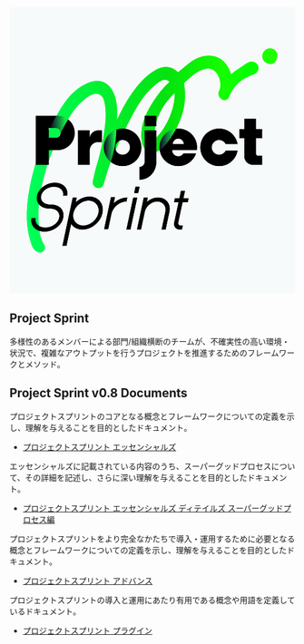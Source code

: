 ![Project Sprint](../images/pjs_logo.png)

## Project Sprint

多様性のあるメンバーによる部門/組織横断のチームが、不確実性の高い環境・状況で、複雑なアウトプットを行うプロジェクトを推進するためのフレームワークとメソッド。

## Project Sprint v0.8 Documents

プロジェクトスプリントのコアとなる概念とフレームワークについての定義を示し、理解を与えることを目的としたドキュメント。

* [プロジェクトスプリント エッセンシャルズ](essentials/index.md)

エッセンシャルズに記載されている内容のうち、スーパーグッドプロセスについて、その詳細を記述し、さらに深い理解を与えることを目的としたドキュメント。

* [プロジェクトスプリント エッセンシャルズ ディテイルズ スーパーグッドプロセス編](essentials/details.html)

プロジェクトスプリントをより完全なかたちで導入・運用するために必要となる概念とフレームワークについての定義を示し、理解を与えることを目的としたドキュメント。

* [プロジェクトスプリント アドバンス](advance/index.html)

プロジェクトスプリントの導入と運用にあたり有用である概念や用語を定義しているドキュメント。

* [プロジェクトスプリント プラグイン](plug-in/index.html)
